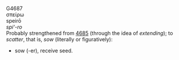 G4687  
σπείρω  
speirō  
*spi‘-ro*  
Probably strengthened from [4685](g4685) (through the idea of
*extending*); to *scatter*, that is, *sow* (literally or figuratively):
- sow (-er), receive seed.  
